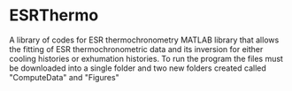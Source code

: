 # ESRThermo
A library of codes for ESR thermochronometry
MATLAB library that allows the fitting of ESR thermochronometric data and its inversion for either cooling histories or exhumation histories.
To run the program the files must be downloaded into a single folder and two new folders created called "ComputeData" and "Figures"
